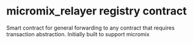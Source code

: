 # micromix_relayer registry contract

Smart contract for general forwarding to any contract that requires transaction abstraction. Initially built
to support micromix
